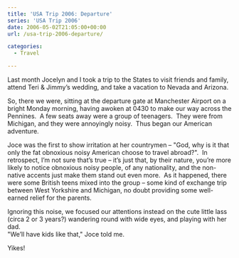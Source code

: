 ```yaml
---
title: 'USA Trip 2006: Departure'
series: 'USA Trip 2006'
date: 2006-05-02T21:05:00+00:00
url: /usa-trip-2006-departure/

categories:
  - Travel

---
```

<!--kg-card-begin: html-->

Last month Jocelyn and I took a trip to the States to visit friends and family, attend Teri & Jimmy’s wedding, and take a vacation to Nevada and Arizona.

So, there we were, sitting at the departure gate at Manchester Airport on a bright Monday morning, having awoken at 0430 to make our way across the Pennines.&nbsp; A few seats away were a group of teenagers.&nbsp; They were from Michigan, and they were annoyingly noisy.&nbsp; Thus began our American adventure.

Joce was the first to show irritation at her countrymen – "God, why is it that only the fat obnoxious noisy American choose to travel abroad?".&nbsp; In retrospect, I’m not sure that’s true – it’s just that, by their nature, you’re more likely to notice obnoxious noisy people, of any nationality, and the non-native accents just make them stand out even more.&nbsp; As it happened, there were some British teens mixed into the group – some kind of exchange trip between West Yorkshire and Michigan, no doubt providing some well-earned relief for the parents.

Ignoring this noise, we focused our attentions instead on the cute little lass (circa 2 or 3 years?) wandering round with wide eyes, and playing with her dad.&nbsp;  
"We’ll have kids like that," Joce told me.&nbsp;

Yikes!  
&nbsp;

<!--kg-card-end: html-->